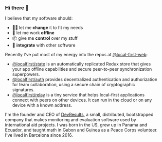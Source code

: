 ### Hi there 👋

I believe that my software should:

- 🐱‍💻 let me **change** it to fit my needs
- 🛫 let me work **offline** 
- 📦 give me **control** over my stuff
- 🔌 **integrate** with other software

Recently I've put most of my energy into the repos at [@local-first-web](/local-first-web):

- [@localfirst/state](/local-first-web/state) is an automatically replicated Redux store that gives your app offline capabilities and secure peer-to-peer synchronization superpowers.
- [@localfirst/auth](/local-first-web/auth) provides decentralized authentication and authorization for team collaboration, using a secure chain of cryptographic signatures.
- [@localfirst/relay](/local-first-web/relay) is a tiny service that helps local-first applications connect with peers on other devices. It can run in the cloud or on any device with a known address.

I'm the founder and CEO of [DevResults](https://www.devresults.com), a small, distributed, bootstrapped company that makes monitoring and evaluation software used by international aid projects. I was born in the US, grew up in Panama and Ecuador, and taught math in Gabon and Guinea as a Peace Corps volunteer. I've lived in Barcelona since 2016. 
